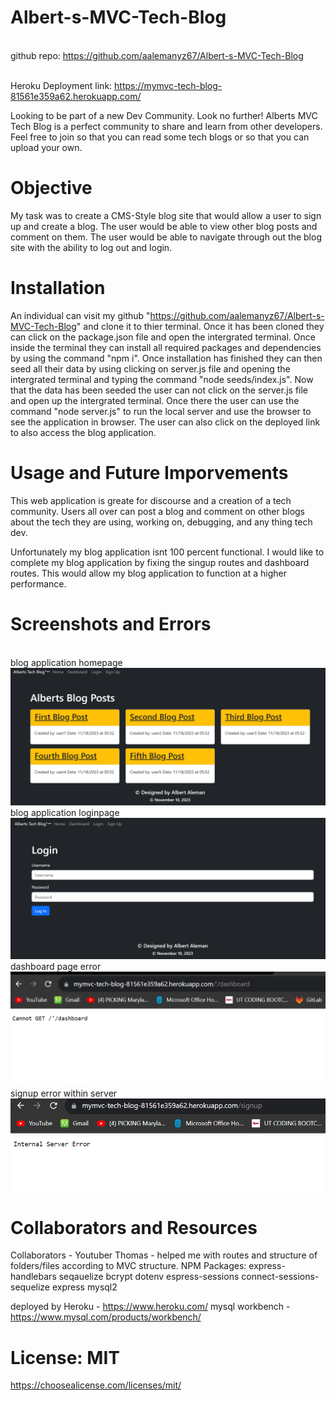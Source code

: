 # Albert-s-MVC-Tech-Blog
<br>github repo: https://github.com/aalemanyz67/Albert-s-MVC-Tech-Blog<br>

<br>Heroku Deployment link: https://mymvc-tech-blog-81561e359a62.herokuapp.com/ <br>


Looking to be part of a new Dev Community. Look no further! Alberts MVC Tech Blog is a perfect community to share and learn from other developers. Feel free to join so that you can read some tech blogs or so that you can upload your own.

# Objective 
My task was to create a CMS-Style blog site that would allow a user to sign up and create a blog. The user would be able to view other blog posts and comment on them. The user would be able to navigate through out the blog site with the ability to log out and login.

# Installation
An individual can visit my github "https://github.com/aalemanyz67/Albert-s-MVC-Tech-Blog" and clone it to thier terminal. Once it has been cloned they can click on the package.json file and open the intergrated terminal. Once inside the terminal they can install all required packages and dependencies by using the command "npm i". Once installation has finished they can then seed all their data by using clicking on server.js file and opening the intergrated terminal and typing the command "node seeds/index.js". Now that the data has been seeded the user can not click on the server.js file and open up the intergrated terminal. Once there the user can use the command "node server.js" to run the local server and use the browser to see the application in browser. The user can also click on the deployed link to also access the blog application. 

# Usage and Future Imporvements
This web application is greate for discourse and a creation of a tech community. Users all over can post a blog and comment on other blogs about the tech they are using, working on, debugging, and any thing tech dev. 

Unfortunately my blog application isnt 100 percent functional. I would like to complete my blog application by fixing the singup routes and dashboard routes. This would allow my blog application to function at a higher performance. 

# Screenshots and Errors
<br>blog application homepage<br>
![Alt text](public/images/homepage.png)
<br>blog application loginpage<br>
![Alt text](public/images/login.png)
<br>dashboard page error<br>
![Alt text](<public/images/dashboard error.png>)
<br>signup error within server<br>
![Alt text](<public/images/signup error.png>)

# Collaborators and Resources
Collaborators - Youtuber Thomas - helped me with routes and structure of folders/files according to MVC structure.
NPM Packages:
express-handlebars
seqauelize
bcrypt
dotenv 
espress-sessions
connect-sessions-sequelize
express
mysql2

deployed by Heroku - https://www.heroku.com/
mysql workbench - https://www.mysql.com/products/workbench/


# License: MIT
https://choosealicense.com/licenses/mit/
